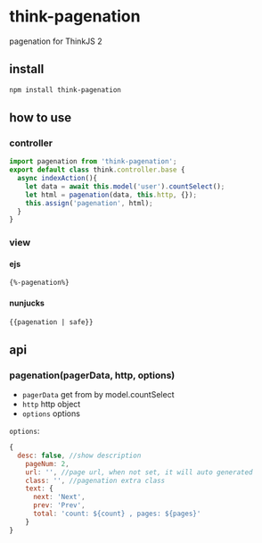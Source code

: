 # think-pagenation

pagenation for ThinkJS 2

## install

```sh
npm install think-pagenation
```

## how to use

### controller

```js
import pagenation from 'think-pagenation';
export default class think.controller.base {
  async indexAction(){
    let data = await this.model('user').countSelect();
    let html = pagenation(data, this.http, {});
    this.assign('pagenation', html);
  }
}
```

### view

#### ejs

```html
{%-pagenation%}
```

#### nunjucks

```html
{{pagenation | safe}}
```

## api

### pagenation(pagerData, http, options)

* `pagerData`  get from by model.countSelect
* `http` http object
* `options` options

`options`:

```js
{
  desc: false, //show description
    pageNum: 2, 
    url: '', //page url, when not set, it will auto generated
    class: '', //pagenation extra class
    text: {
      next: 'Next',
      prev: 'Prev',
      total: 'count: ${count} , pages: ${pages}'
    }
}
```
